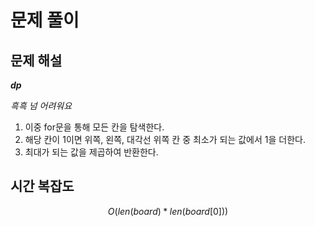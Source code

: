   # 문제 풀이

## 문제 해설

***dp***

*흑흑 넘 어려워요*

1. 이중 for문을 통해 모든 칸을 탐색한다.
2. 해당 칸이 1이면 위쪽, 왼쪽, 대각선 위쪽 칸 중 최소가 되는 값에서 1을 더한다.
3. 최대가 되는 값을 제곱하여 반환한다.



## 시간 복잡도

$$O(len(board)*len(board[0]))$$


